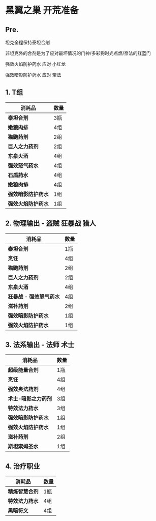 # 黑翼之巢 开荒准备

## Pre.
 坦克全程保持泰坦合剂
 
 非坦克外的合剂是为了应对最坏情况的门神/多彩狗时光点燃/奈法的红蓝门
 
 强效火焰防护药水 应对 小红龙
 
 强效暗影防护药水 应对 奈法
 
 

## 1. **T组**
| **消耗品** | **数量**  |
| ------------ | ------------ |
| **泰坦合剂**  | 3瓶  |
| **嫩狼肉排**  | 4组  |
| **猫鼬药剂**  | 2组  |
| **巨人之力药剂**  | 2组   |
| **东泉火酒**  | 4组  |
| **强效怒气药水**  | 4组   |
| **石盾药水**  | 4组  |
| **嫩狼肉排**  | 4组  |
| **强效暗影防护药水**  | 1组  |
| **强效火焰防护药水**  | 1组  |

## 2. **物理输出 - 盗贼 狂暴战 猎人**
| **消耗品** | **数量**  |
| ------------ | ------------ |
| **泰坦合剂**  | 1瓶  |
| **烹饪**  | 4组  |
| **猫鼬药剂**  | 2组  |
| **巨人之力药剂**  | 2组   |
| **东泉火酒**  | 4组  |
| **狂暴战 - 强效怒气药水**  | 4组   |
| **滋补药剂**  | 2组   |
| **强效暗影防护药水**  | 1组  |
| **强效火焰防护药水**  | 1组  |

## 3. **法系输出 - 法师 术士**
| **消耗品** | **数量**  |
| ------------ | ------------ |
| **超级能量合剂**  | 1瓶  |
| **烹饪**  | 4组  |
| **强效奥法药剂**  | 4组  |
| **术士-暗影之力药剂**  | 3组 |
| **特效法力药水**  | 3组 |
| **强效暗影防护药水**  | 1组  |
| **强效火焰防护药水**  | 1组  |
| **滋补药剂**  | 2组   |
| **斯坦索姆圣水**  | 1组  |

## 4. **治疗职业**
| **消耗品** | **数量**  |
| ------------ | ------------ |
| **精炼智慧合剂**  | 1瓶 |
| **特效法力药水**  | 4组 |
| **黑暗符文**  | 4组 |

